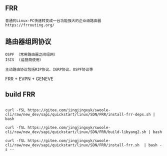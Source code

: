 ## FRR

    普通的Linux-PC快速转变成一台功能强大的企业级路由器
    https://frrouting.org/

## 路由器组网协议

    OSPF （常用路由器之间组网）
    ISIS  (运营商使用）

    主动路由协议包括RIP协议、IGRP协议、OSPF协议等

FRR + EVPN + GENEVE

## build FRR

```shell

curl -fSL https://gitee.com/jingjingxyk/swoole-cli/raw/new_dev/sapi/quickstart/linux/SDN/FRR/install-frr-deps.sh | bash

curl -fSL https://gitee.com/jingjingxyk/swoole-cli/raw/new_dev/sapi/quickstart/linux/SDN/FRR/build-libyang2.sh | bash

curl -fSL https://gitee.com/jingjingxyk/swoole-cli/raw/new_dev/sapi/quickstart/linux/SDN/FRR/install-frr.sh  | bash -s --

```
